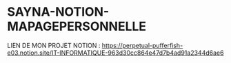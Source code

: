 # SAYNA-NOTION-MAPAGEPERSONNELLE
LIEN DE MON PROJET NOTION : https://perpetual-pufferfish-e03.notion.site/IT-INFORMATIQUE-963d30cc864e47d7b4ad91a2344d6ae6

